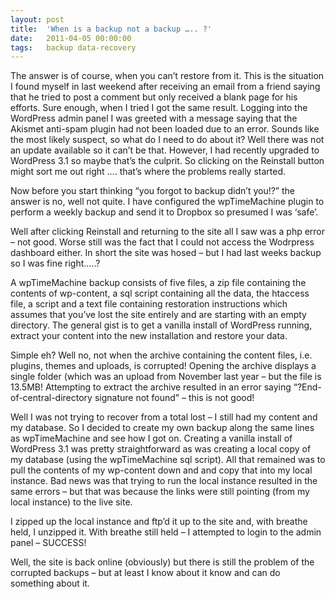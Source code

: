 ```yaml
---
layout: post
title:  'When is a backup not a backup ….. ?'
date:   2011-04-05 00:00:00
tags:   backup data-recovery
---
```

The answer is of course, when you can’t restore from it. This is the situation I found myself in last weekend after receiving an email from a friend saying that he tried to post a comment but only received a blank page for his efforts. Sure enough, when I tried I got the same result.
Logging into the WordPress admin panel I was greeted with a message saying that the Akismet anti-spam plugin had not been loaded due to an error. Sounds like the most likely suspect, so what do I need to do about it? Well there was not an update available so it can’t be that. However, I had recently upgraded to WordPress 3.1 so maybe that’s the culprit. So clicking on the Reinstall button might sort me out right …. that’s where the problems really started.
<!--more--> 
Now before you start thinking “you forgot to backup didn’t you!?” the answer is no, well not quite. I have configured the wpTimeMachine plugin to perform a weekly backup and send it to Dropbox so presumed I was ‘safe’.
 
Well after clicking Reinstall and returning to the site all I saw was a php error – not good. Worse still was the fact that I could not access the Wodrpress dashboard either. In short the site was hosed – but I had last weeks backup so I was fine right…..?
 
A wpTimeMachine backup consists of five files, a zip file containing the contents of wp-content, a sql script containing all the data, the htaccess file, a script and a text file containing restoration instructions which assumes that you’ve lost the site entirely and are starting with an empty directory. The general gist is to get a vanilla install of WordPress running, extract your content into the new installation and restore your data.
 
Simple eh? Well no, not when the archive containing the content files, i.e. plugins, themes and uploads, is corrupted! Opening the archive displays a single folder (which was an upload from November last year – but the file is 13.5MB! Attempting to extract the archive resulted in an error saying “?End-of-central-directory signature not found” – this is not good!
 
Well I was not trying to recover from a total lost – I still had my content and my database. So I decided to create my own backup along the same lines as wpTimeMachine and see how I got on. Creating a vanilla install of WordPress 3.1 was pretty straightforward as was creating a local copy of my database (using the wpTimeMachine sql script). All that remained was to pull the contents of my wp-content down and and copy that into my local instance. Bad news was that trying to run the local instance resulted in the same errors – but that was because the links were still pointing (from my local instance) to the live site.
 
I zipped up the local instance and ftp’d it up to the site and, with breathe held, I unzipped it. With breathe still held – I attempted to login to the admin panel – SUCCESS!
 
Well, the site is back online (obviously) but there is still the problem of the corrupted backups – but at least I know about it know and can do something about it.